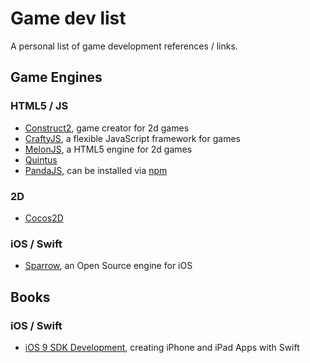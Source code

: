 # Game dev list

A personal list of game development references / links.

## Game Engines

### HTML5 / JS

* [Construct2](https://www.scirra.com/construct2), game creator for 2d games
* [CraftyJS](http://craftyjs.com/), a flexible JavaScript framework for games
* [MelonJS](http://melonjs.org/), a HTML5 engine for 2d games
* [Quintus](http://www.html5quintus.com/)
* [PandaJS](http://www.pandajs.net/), can be installed via [npm](https://www.npmjs.com/)

### 2D

* [Cocos2D](http://cocos2d.spritebuilder.com/)

### iOS / Swift

* [Sparrow](http://gamua.com/sparrow/), an Open Source engine for iOS


## Books

### iOS / Swift

* [iOS 9 SDK Development](https://pragprog.com/book/adios3/ios-9-sdk-development), creating iPhone and iPad Apps with Swift